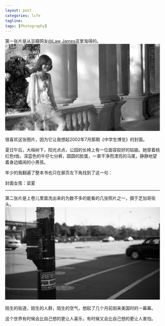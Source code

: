 ```yaml
---
layout: post
categories: life
tagline: 
tags: [Photography]
---
```


第一张片是从豆瓣网友[@Law James](http://www.douban.com/people/49616990/)这里淘得的。
![](/assets/files/2013/02/01/girl.jpg)

很喜欢这张图片，因为它让我想起2002年7月那期《中学生博览》的封面。

夏日午后，大榕树下，阳光点点，公园的长椅上有一位面容姣好的姑娘。她穿着桃红色t恤，深蓝色的牛仔七分裤，圆圆的脸蛋，一束干净而漂亮的马尾，静静地望着身边嬉闹的小男孩。

年少的我翻遍了整本书也只在扉页左下角找到了这一句：

封面女孩：梁夏

---
第二张片是上卷儿里面洗出来的为数不多的能看的几张照片之一，摄于芝加哥街头。
![](/assets/files/2013/02/01/street_view.jpg)

陌生的街道，陌生的人群，陌生的空气，想起了几个月前刚来美国时的一幕幕。

这个世界有时候会比自己想的更让人喜乐，有时候又会比自己想的更让人害怕。